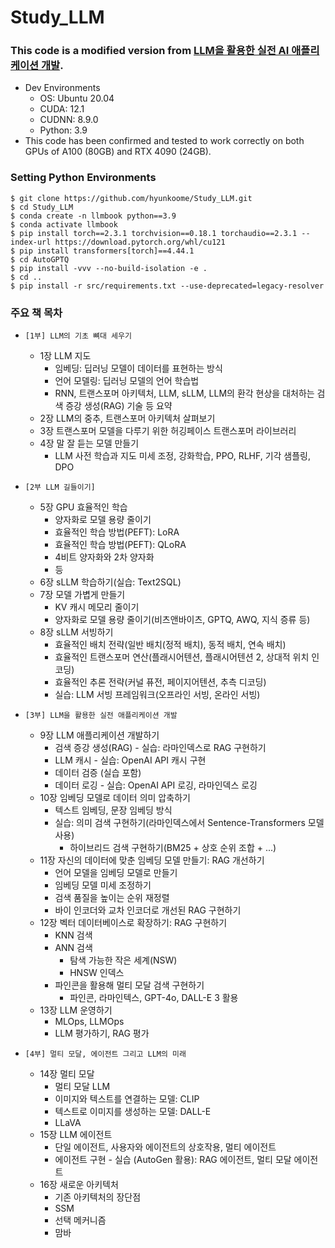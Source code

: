 # Study_LLM

### This code is a modified version from [LLM을 활용한 실전 AI 애플리케이션 개발](https://github.com/onlybooks/llm).

- Dev Environments
  - OS: Ubuntu 20.04
  - CUDA: 12.1
  - CUDNN: 8.9.0
  - Python: 3.9 
- This code has been confirmed and tested to work correctly on both GPUs of A100 (80GB) and RTX 4090 (24GB).

### Setting Python Environments
```shell
$ git clone https://github.com/hyunkoome/Study_LLM.git
$ cd Study_LLM
$ conda create -n llmbook python==3.9
$ conda activate llmbook
$ pip install torch==2.3.1 torchvision==0.18.1 torchaudio==2.3.1 --index-url https://download.pytorch.org/whl/cu121
$ pip install transformers[torch]==4.44.1
$ cd AutoGPTQ
$ pip install -vvv --no-build-isolation -e .
$ cd ..
$ pip install -r src/requirements.txt --use-deprecated=legacy-resolver
```

### 주요 책 목차 
- `[1부] LLM의 기초 뼈대 세우기`
  - 1장 LLM 지도
    - 임베딩: 딥러닝 모델이 데이터를 표현하는 방식
    - 언어 모델링: 딥러닝 모델의 언어 학습법
    - RNN, 트랜스포머 아키텍처, LLM, sLLM, LLM의 환각 현상을 대처하는 검색 증강 생성(RAG) 기술 등 요약 
  - 2장 LLM의 중추, 트랜스포머 아키텍처 살펴보기
  - 3장 트랜스포머 모델을 다루기 위한 허깅페이스 트랜스포머 라이브러리
  - 4장 말 잘 듣는 모델 만들기
    - LLM 사전 학습과 지도 미세 조정, 강화학습, PPO, RLHF, 기각 샘플링, DPO


- `[2부 LLM 길들이기]`
  - 5장 GPU 효율적인 학습
    - 양자화로 모델 용량 줄이기
    - 효율적인 학습 방법(PEFT): LoRA
    - 효율적인 학습 방법(PEFT): QLoRA
    - 4비트 양자화와 2차 양자화
    - 등 
  - 6장 sLLM 학습하기(실습: Text2SQL)
  - 7장 모델 가볍게 만들기
    - KV 캐시 메모리 줄이기
    - 양자화로 모델 용량 줄이기(비츠앤바이츠, GPTQ, AWQ, 지식 증류 등)
  - 8장 sLLM 서빙하기
    - 효율적인 배치 전략(일반 배치(정적 배치), 동적 배치, 연속 배치)
    - 효율적인 트랜스포머 연산(플래시어텐션, 플래시어텐션 2, 상대적 위치 인코딩)
    - 효율적인 추론 전략(커널 퓨전, 페이지어텐션, 추측 디코딩)
    - 실습: LLM 서빙 프레임워크(오프라인 서빙, 온라인 서빙)


- `[3부] LLM을 활용한 실전 애플리케이션 개발`
  - 9장 LLM 애플리케이션 개발하기
    - 검색 증강 생성(RAG) - 실습: 라마인덱스로 RAG 구현하기
    - LLM 캐시 - 실습: OpenAI API 캐시 구현
    - 데이터 검증 (실습 포함)
    - 데이터 로깅 - 실습: OpenAI API 로깅, 라마인덱스 로깅
  - 10장 임베딩 모델로 데이터 의미 압축하기
    - 텍스트 임베딩, 문장 임베딩 방식
    - 실습: 의미 검색 구현하기(라마인덱스에서 Sentence-Transformers 모델 사용)
      - 하이브리드 검색 구현하기(BM25 + 상호 순위 조합 + ...)
  - 11장 자신의 데이터에 맞춘 임베딩 모델 만들기: RAG 개선하기
    - 언어 모델을 임베딩 모델로 만들기
    - 임베딩 모델 미세 조정하기 
    - 검색 품질을 높이는 순위 재정렬
    - 바이 인코더와 교차 인코더로 개선된 RAG 구현하기
  - 12장 벡터 데이터베이스로 확장하기: RAG 구현하기
    - KNN 검색
    - ANN 검색
      - 탐색 가능한 작은 세계(NSW)
      - HNSW 인덱스
    - 파인콘을 활용해 멀티 모달 검색 구현하기
      - 파인콘, 라마인텍스, GPT-4o, DALL-E 3 활용
  - 13장 LLM 운영하기
    - MLOps, LLMOps
    - LLM 평가하기, RAG 평가


- `[4부] 멀티 모달, 에이전트 그리고 LLM의 미래`
  - 14장 멀티 모달 
    - 멀티 모달 LLM
    - 이미지와 텍스트를 연결하는 모델: CLIP
    - 텍스트로 이미지를 생성하는 모델: DALL-E
    - LLaVA
  - 15장 LLM 에이전트
    - 단일 에이전트, 사용자와 에이전트의 상호작용, 멀티 에이전트
    - 에이전트 구현 - 실습 (AutoGen 활용): RAG 에이전트, 멀티 모달 에이전트
  - 16장 새로운 아키텍처
    - 기존 아키텍처의 장단점
    - SSM
    - 선택 메커니즘
    - 맘바   
